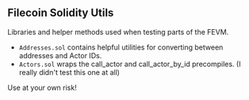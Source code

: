 ## Filecoin Solidity Utils

Libraries and helper methods used when testing parts of the FEVM.

* `Addresses.sol` contains helpful utilities for converting between addresses and Actor IDs.
* `Actors.sol` wraps the call_actor and call_actor_by_id precompiles. (I really didn't test this one at all)

Use at your own risk!
